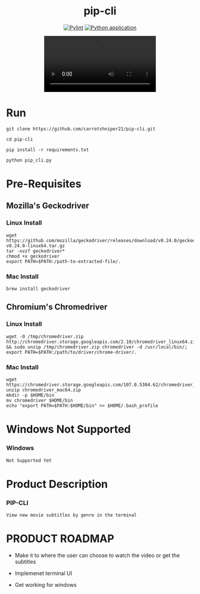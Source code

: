 <div align="center">

# pip-cli 

[![Pylint](https://github.com/4cecoder/pip-cli/actions/workflows/pylint.yml/badge.svg?branch=main)](https://github.com/4cecoder/pip-cli/actions/workflows/pylint.yml)
[![Python application](https://github.com/4cecoder/pip-cli/actions/workflows/python-app.yml/badge.svg)](https://github.com/4cecoder/pip-cli/actions/workflows/python-app.yml)


<video src="https://user-images.githubusercontent.com/88108711/203481427-eaaa4480-966e-462e-a2dd-8125382319ab.mp4">
  
<video/>

</div>
  
# Run 
  `git clone https://github.com/carrotshniper21/pip-cli.git`
  
  `cd pip-cli`
  
  `pip install -r requirements.txt`
  
  `python pip_cli.py`

# Pre-Requisites

## Mozilla's Geckodriver
### Linux Install
```shell
wget https://github.com/mozilla/geckodriver/releases/download/v0.24.0/geckodriver-v0.24.0-linux64.tar.gz
tar -xvzf geckodriver*
chmod +x geckodriver
export PATH=$PATH:/path-to-extracted-file/.
```
### Mac Install
```brew install geckodriver```
  
## Chromium's Chromedriver
### Linux Install
```sudo apt-get install unzip;
wget -O /tmp/chromedriver.zip http://chromedriver.storage.googleapis.com/2.10/chromedriver_linux64.zip && sudo unzip /tmp/chromedriver.zip chromedriver -d /usr/local/bin/;
export PATH=$PATH:/path/to/driver/chrome-driver/.
```
### Mac Install
```
wget https://chromedriver.storage.googleapis.com/107.0.5304.62/chromedriver_mac64.zip
unzip chromedriver_mac64.zip
mkdir -p $HOME/bin
mv chromedriver $HOME/bin
echo "export PATH=$PATH:$HOME/bin" >> $HOME/.bash_profile
```
# Windows Not Supported  
### Windows
`Not Supported Yet`

# Product Description
### PIP-CLI
```View new movie subtitles by genre in the terminal```

  
# PRODUCT ROADMAP
- Make it to where the user can choose to watch the video or get the subtitles
  
- Implemenet terminal UI
  
- Get working for windows
